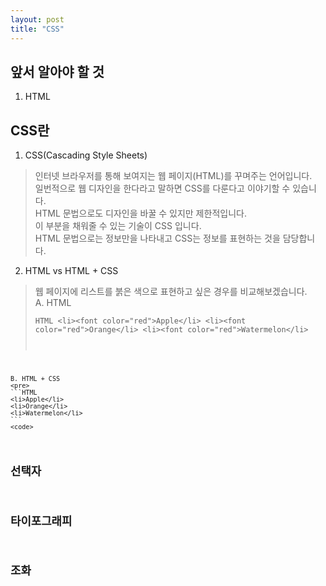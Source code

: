 ```yaml
---
layout: post
title: "CSS"
---
```


## 앞서 알아야 할 것
1. HTML

## CSS란
1. CSS(Cascading Style Sheets)
> 인터넷 브라우저를 통해 보여지는 웹 페이지(HTML)를 꾸며주는 언어입니다.  
일번적으로 웹 디자인을 한다라고 말하면 CSS를 다룬다고 이야기할 수 있습니다.  
> HTML 문법으로도 디자인을 바꿀 수 있지만 제한적입니다.  
이 부분을 채워줄 수 있는 기술이 CSS 입니다.  
HTML 문법으로는 정보만을 나타내고 CSS는 정보를 표현하는 것을 담당합니다.  

2. HTML vs HTML + CSS
> 웹 페이지에 리스트를 붉은 색으로 표현하고 싶은 경우를 비교해보겠습니다.  
    A. HTML
    <pre>
    ```HTML
    <li><font color="red">Apple</li>
    <li><font color="red">Orange</li>
    <li><font color="red">Watermelon</li>
    ```
    <code>
    
    B. HTML + CSS
    <pre>
    ```HTML
    <li>Apple</li>
    <li>Orange</li>
    <li>Watermelon</li>
    ```
    <code>


## 선택자

## 타이포그래피

## 조화
